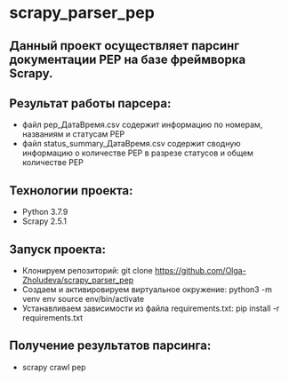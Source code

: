 # scrapy_parser_pep

## Данный проект осуществляет парсинг документации PEP на базе фреймворка Scrapy.

## Результат работы парсера:
- файл pep_ДатаВремя.csv содержит информацию по номерам, названиям и статусам PEP
- файл status_summary_ДатаВремя.csv содержит сводную информацию о количестве PEP в разрезе статусов и общем количестве PEP

## Технологии проекта:

- Python 3.7.9
- Scrapy 2.5.1

## Запуск проекта:

- Клонируем репозиторий: git clone https://github.com/Olga-Zholudeva/scrapy_parser_pep
- Cоздаем и активировируем виртуальное окружение: python3 -m venv env source env/bin/activate
- Устанавливаем зависимости из файла requirements.txt: pip install -r requirements.txt

## Получение результатов парсинга:

- scrapy crawl pep